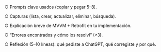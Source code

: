○ Prompts clave usados (copiar y pegar 5–8).


○ Capturas (lista, crear, actualizar, eliminar, búsqueda).



○ Explicación breve de MVVM + Retrofit en tu implementación.


○ “Errores encontrados y cómo los resolví” (≥3).



○ Reflexión (5–10 líneas): qué pediste a ChatGPT, qué corregiste y por qué.



